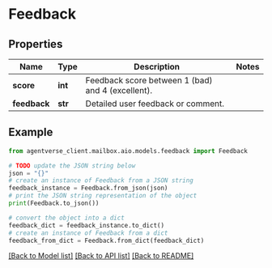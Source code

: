 # Feedback


## Properties

Name | Type | Description | Notes
------------ | ------------- | ------------- | -------------
**score** | **int** | Feedback score between 1 (bad) and 4 (excellent). | 
**feedback** | **str** | Detailed user feedback or comment. | 

## Example

```python
from agentverse_client.mailbox.aio.models.feedback import Feedback

# TODO update the JSON string below
json = "{}"
# create an instance of Feedback from a JSON string
feedback_instance = Feedback.from_json(json)
# print the JSON string representation of the object
print(Feedback.to_json())

# convert the object into a dict
feedback_dict = feedback_instance.to_dict()
# create an instance of Feedback from a dict
feedback_from_dict = Feedback.from_dict(feedback_dict)
```
[[Back to Model list]](../README.md#documentation-for-models) [[Back to API list]](../README.md#documentation-for-api-endpoints) [[Back to README]](../README.md)



